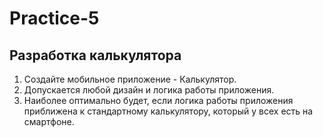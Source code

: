 ﻿# Practice-5
## Разработка калькулятора
1. Создайте мобильное приложение - Калькулятор.
2. Допускается любой дизайн и логика работы приложения.
3. Наиболее оптимально будет, если логика работы приложения приближена к стандартному калькулятору, который у всех есть на смартфоне. 
